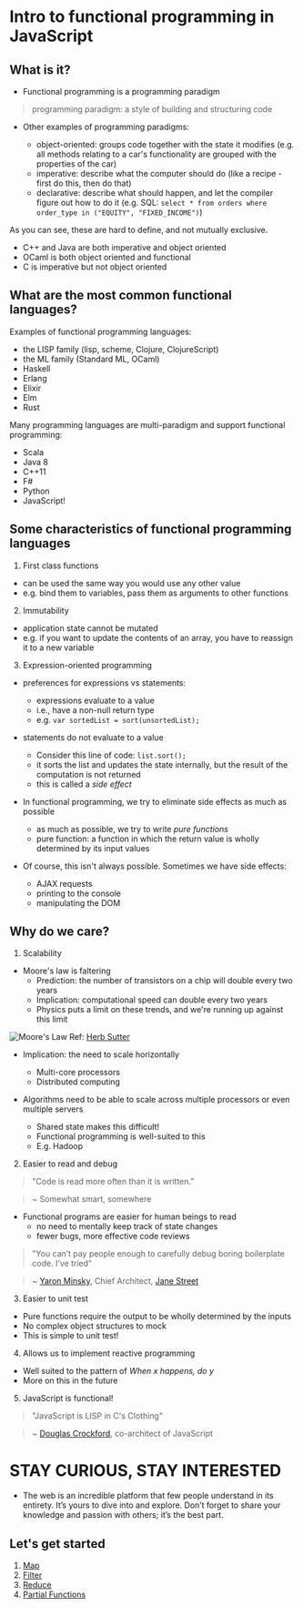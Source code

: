 # Intro to functional programming in JavaScript

## What is it?

* Functional programming is a programming paradigm

> programming paradigm: a style of building and structuring code

* Other examples of programming paradigms:

  * object-oriented: groups code together with the state it modifies (e.g. all methods relating to a car's functionality are grouped with the properties of the car)
  * imperative: describe what the computer should do (like a recipe - first do this, then do that)
  * declarative: describe what should happen, and let the compiler figure out how to do it (e.g. SQL: `select * from orders where order_type in ("EQUITY", "FIXED_INCOME")`)

As you can see, these are hard to define, and not mutually exclusive.

* C++ and Java are both imperative and object oriented
* OCaml is both object oriented and functional
* C is imperative but not object oriented

## What are the most common functional languages?

Examples of functional programming languages:

* the LISP family (lisp, scheme, Clojure, ClojureScript)
* the ML family (Standard ML, OCaml)
* Haskell
* Erlang
* Elixir
* Elm
* Rust

Many programming languages are multi-paradigm and support functional programming:

* Scala
* Java 8
* C++11
* F#
* Python
* JavaScript!

## Some characteristics of functional programming languages

1. First class functions
  * can be used the same way you would use any other value
  * e.g. bind them to variables, pass them as arguments to other functions

2. Immutability
  * application state cannot be mutated
  * e.g. if you want to update the contents of an array, you have to reassign it to a new variable

3. Expression-oriented programming

  * preferences for expressions vs statements:
    * expressions evaluate to a value
    * i.e., have a non-null return type
    * e.g. `var sortedList = sort(unsortedList);`
  * statements do not evaluate to a value
    * Consider this line of code: `list.sort();`
    * it sorts the list and updates the state internally, but the result of the computation is not returned
    * this is called a *side effect*

  * In functional programming, we try to eliminate side effects as much as possible
    * as much as possible, we try to write *pure functions*
    * pure function: a function in which the return value is wholly determined by its input values

  * Of course, this isn't always possible. Sometimes we have side effects:
    * AJAX requests
    * printing to the console
    * manipulating the DOM

## Why do we care?

1. Scalability

* Moore's law is faltering
  * Prediction: the number of transistors on a chip will double every two years
  * Implication: computational speed can double every two years
  * Physics puts a limit on these trends, and we're running up against this limit

![Moore's Law](http://www.gotw.ca/images/CPU.png)
Ref: [Herb Sutter](http://www.gotw.ca)

  * Implication: the need to scale horizontally
    * Multi-core processors
    * Distributed computing

* Algorithms need to be able to scale across multiple processors or even multiple servers
  * Shared state makes this difficult!
  * Functional programming is well-suited to this
  * E.g. Hadoop

2. Easier to read and debug

> "Code is read more often than it is written."

> ~ Somewhat smart, somewhere

* Functional programs are easier for human beings to read
  * no need to mentally keep track of state changes
  * fewer bugs, more effective code reviews

> "You can’t pay people enough to carefully debug boring boilerplate code. I’ve tried"

> ~ [Yaron Minsky](https://blogs.janestreet.com/author/yminsky/), Chief Architect, [Jane Street](https://www.janestreet.com/)

3. Easier to unit test

  * Pure functions require the output to be wholly determined by the inputs
  * No complex object structures to mock
  * This is simple to unit test!

4. Allows us to implement reactive programming

  * Well suited to the pattern of *When x happens, do y*
  * More on this in the future

5. JavaScript is functional!

> "JavaScript is LISP in C's Clothing"

> ~ [Douglas Crockford](http://javascript.crockford.com/javascript.html), co-architect of JavaScript

# STAY CURIOUS, STAY INTERESTED
* The web is an incredible platform that few people understand in its entirety. It’s yours to dive into and explore. Don’t forget to share your knowledge and passion with others; it’s the best part.

## Let's get started

1. [Map](1.%20Map)
2. [Filter](2.%20Filter)
3. [Reduce](3.%20Reduce)
4. [Partial Functions](4.%20Partial%20Functions)
